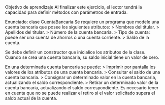 Objetivo de aprendizaje
Al finalizar este ejercicio, el lector tendrá la capacidad para definir métodos
con parámetros de entrada.

Enunciado: clase CuentaBancaria
Se requiere un programa que modele una cuenta bancaria que posee los
siguientes atributos:
    > Nombres del titular.
    > Apellidos del titular.
    > Número de la cuenta bancaria.
    > Tipo de cuenta: puede ser una cuenta de ahorros o una cuenta corriente.
    > Saldo de la cuenta.

Se debe definir un constructor que inicialice los atributos de la clase.
Cuando se crea una cuenta bancaria, su saldo inicial tiene un valor de cero.

En una determinada cuenta bancaria se puede:
    > Imprimir por pantalla los valores de los atributos de una cuenta bancaria.
    > Consultar el saldo de una cuenta bancaria.
    > Consignar un determinado valor en la cuenta bancaria, actualizando el saldo correspondiente.
    > Retirar un determinado valor de la cuenta bancaria, actualizando el saldo correspondiente. Es necesario tener en cuenta que no se puede realizar el retiro si el valor solicitado supera el saldo actual de la cuenta.